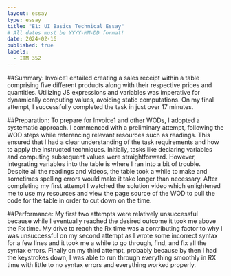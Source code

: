 ```yaml
---
layout: essay
type: essay
title: "E1: UI Basics Technical Essay"
# All dates must be YYYY-MM-DD format!
date: 2024-02-16
published: true
labels:
  - ITM 352
---
```


##Summary:
Invoice1 entailed creating a sales receipt within a table comprising five different products along with their respective prices and quantities. Utilizing JS expressions and variables was imperative for dynamically computing values, avoiding static computations. On my final attempt, I successfully completed the task in just over 17 minutes.

##Preparation:
To prepare for Invoice1 and other WODs, I adopted a systematic approach. I commenced with a preliminary attempt, following the WOD steps while referencing relevant resources such as readings. This ensured that I had a clear understanding of the task requirements and how to apply the instructed techniques. Initially, tasks like declaring variables and computing subsequent values were straightforward. However, integrating variables into the table is where I ran into a bit of trouble. Despite all the readings and videos, the table took a while to make and sometimes spelling errors would make it take longer than necessary. After completing my first attempt I watched the solution video which enlightened me to use my resources and view the page source of the WOD to pull the code for the table in order to cut down on the time.

##Performance:
My first two attempts were relatively unsuccessful because while I eventually reached the desired outcome it took me above the Rx time. My drive to reach the Rx time was a contributing factor to why I was unsuccessful on my second attempt as I wrote some incorrect syntax for a few lines and it took me a while to go through, find, and fix all the syntax errors. Finally on my third attempt, probably because by then I had the keystrokes down, I was able to run through everything smoothly in RX time with little to no syntax errors and everything worked properly.
